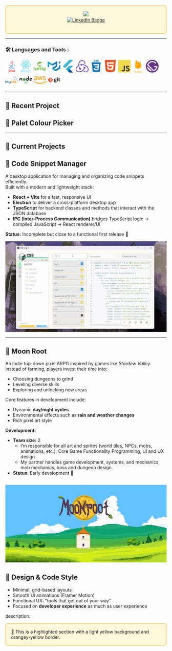 <div id="header" align="center" style="
  background-color: #fff9db;
  border: 2px solid #ffcc66;
  padding: 16px;
  border-radius: 8px;
  margin: 10px 0;
">
  <img src="https://media.giphy.com/media/M9gbBd9nbDrOTu1Mqx/giphy.gif" width="100"/>
  
  <div id="badges">
  <a href="your-linkedin-URL">
    <img src="https://img.shields.io/badge/LinkedIn-blue?style=for-the-badge&logo=linkedin&logoColor=white" alt="LinkedIn Badge"/>
  </a>
    <br/>
  <img src="https://komarev.com/ghpvc/?username=LASR-0&style=flat-square&color=blue" alt=""/>
</div>
</div>

---

### :hammer_and_wrench: Languages and Tools :

<div>
  <img src="https://github.com/devicons/devicon/blob/master/icons/java/java-original-wordmark.svg" title="Java" alt="Java" width="40" height="40"/> 
  <img src="https://github.com/devicons/devicon/blob/master/icons/react/react-original-wordmark.svg" title="React" alt="React" width="40" height="40"/> 
  <img src="https://github.com/devicons/devicon/blob/master/icons/spring/spring-original-wordmark.svg" title="Spring" alt="Spring" width="40" height="40"/> 
  <img src="https://github.com/devicons/devicon/blob/master/icons/materialui/materialui-original.svg" title="Material UI" alt="Material UI" width="40" height="40"/> 
  <img src="https://github.com/devicons/devicon/blob/master/icons/flutter/flutter-original.svg" title="Flutter" alt="Flutter" width="40" height="40"/> 
  <img src="https://github.com/devicons/devicon/blob/master/icons/redux/redux-original.svg" title="Redux" alt="Redux " width="40" height="40"/> 
  <img src="https://github.com/devicons/devicon/blob/master/icons/css3/css3-plain-wordmark.svg"  title="CSS3" alt="CSS" width="40" height="40"/> 
  <img src="https://github.com/devicons/devicon/blob/master/icons/html5/html5-original.svg" title="HTML5" alt="HTML" width="40" height="40"/> 
  <img src="https://github.com/devicons/devicon/blob/master/icons/javascript/javascript-original.svg" title="JavaScript" alt="JavaScript" width="40" height="40"/> 
  <img src="https://github.com/devicons/devicon/blob/master/icons/firebase/firebase-plain-wordmark.svg" title="Firebase" alt="Firebase" width="40" height="40"/> 
  <img src="https://github.com/devicons/devicon/blob/master/icons/gatsby/gatsby-original.svg" title="Gatsby"  alt="Gatsby" width="40" height="40"/> 
  <img src="https://github.com/devicons/devicon/blob/master/icons/mysql/mysql-original-wordmark.svg" title="MySQL"  alt="MySQL" width="40" height="40"/> 
  <img src="https://github.com/devicons/devicon/blob/master/icons/nodejs/nodejs-original-wordmark.svg" title="NodeJS" alt="NodeJS" width="40" height="40"/> 
  <img src="https://github.com/devicons/devicon/blob/master/icons/amazonwebservices/amazonwebservices-plain-wordmark.svg" title="AWS" alt="AWS" width="40" height="40"/> 
  <img src="https://github.com/devicons/devicon/blob/master/icons/git/git-original-wordmark.svg" title="Git" **alt="Git" width="40" height="40"/>
</div>

---

## 🚀 Recent Project

## 🔧 Palet Colour Picker
---

## 🚀 Current Projects

## 🔧 Code Snippet Manager

A desktop application for managing and organizing code snippets efficiently.  
Built with a modern and lightweight stack:  

- **React + Vite** for a fast, responsive UI  
- **Electron** to deliver a cross-platform desktop app  
- **TypeScript** for backend classes and methods that interact with the JSON database  
- **IPC (Inter-Process Communication)** bridges TypeScript logic → compiled JavaScript → React renderer/UI  

**Status:** Incomplete but close to a functional first release 🚧  

![Code Snippet Manager Demo](CSB_gif.gif)

---

## 🌙 Moon Root

An indie top-down pixel ARPG inspired by games like *Stardew Valley*.  
Instead of farming, players invest their time into:  

- Choosing dungeons to grind  
- Leveling diverse skills  
- Exploring and unlocking new areas  

Core features in development include:  
- Dynamic **day/night cycles**  
- Environmental effects such as **rain and weather changes**  
- Rich pixel art style  

**Development:**  
- **Team size:** 2  
  - I’m responsible for all art and sprites (world tiles, NPCs, mobs, animations, etc.), Core Game Functionality Programming, UI and UX design  
  - My partner handles game development, systems, and mechanics, mob mechanics, boss and dungeon design.  
- **Status:** Early development 🌱


![MoonRoot Banner](moonrootbanner.png)
---

## 🎨 Design & Code Style
- Minimal, grid-based layouts  
- Smooth UI animations (Framer Motion)  
- Functional UX: “tools that get out of your way”  
- Focused on **developer experience** as much as user experience  

description:



<div style="
  background-color: #fff9db;
  border: 2px solid #ffcc66;
  padding: 16px;
  border-radius: 8px;
  margin: 10px 0;
">
  🌟 This is a highlighted section with a light yellow background and orangey-yellow border.
</div>



